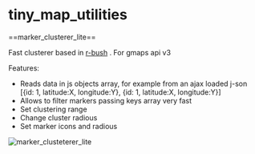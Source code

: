 tiny_map_utilities
==================


==marker_clusterer_lite==


Fast clusterer based in [r-bush](https://github.com/mourner/rbush) . For gmaps api v3

Features:
 * Reads data in js objects array, for example from an ajax loaded j-son [{id: 1, latitude:X, longitude:Y}, {id: 1, latitude:X, longitude:Y}]
 * Allows to filter markers passing keys array very fast
 * Set clustering range
 * Change cluster radious
 * Set marker icons and radious
 

![marker_clusteterer_lite](https://f.cloud.github.com/assets/4938295/2140186/b36f23ee-9348-11e3-881b-a5eb70bc6960.png)
